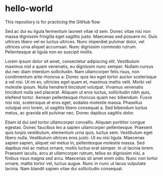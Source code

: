 # hello-world
This repository is for practicing the GitHub flow

Sed ac dui eu ligula fermentum laoreet vitae id sem. Donec vitae nisi non massa dignissim fringilla eget sagittis justo. Maecenas sed posuere mi. Duis ultrices libero vel ex luctus ultrices. Nunc imperdiet pulvinar dolor, vel ultrices urna aliquet accumsan. Nunc dignissim commodo rutrum. Pellentesque at ligula non ex suscipit mollis.

Lorem ipsum dolor sit amet, consectetur adipiscing elit. Vestibulum maximus nisl a quam venenatis, eu dignissim nunc semper. Nullam cursus dui nec diam interdum sollicitudin. Nam ullamcorper felis risus, non condimentum ante rhoncus a. Donec quis leo eget tortor auctor scelerisque a vel nisi. Ut mi ex, ultricies eget quam et, maximus mattis velit. Morbi vel molestie ipsum. Nulla hendrerit tincidunt volutpat. Vivamus venenatis tincidunt nulla sed placerat. Aliquam ut eros luctus, sollicitudin nibh quis, eleifend tortor. Aenean pellentesque rhoncus quam nec bibendum. Fusce nisi nisi, scelerisque at eros eget, sodales molestie massa. Phasellus volutpat orci lorem, ut sagittis libero consequat a. Sed bibendum luctus metus, ac gravida elit pulvinar nec. Donec dapibus sagittis dolor.

Etiam id dui sed tortor ullamcorper convallis. Aliquam porttitor congue egestas. Donec faucibus leo a sapien ullamcorper pellentesque. Praesent quis turpis vestibulum, elementum urna quis, luctus sem. Vestibulum eget libero nulla. Vestibulum ultrices eros justo. Ut eu nisi ligula. Maecenas sapien sapien, aliquet vel metus in, pellentesque molestie massa. Sed dapibus nisl ac metus ornare, mollis luctus erat semper. In ut lacinia lorem. Praesent iaculis, arcu at ullamcorper rutrum, tellus ex dignissim nisi, a finibus risus magna sed arcu. Maecenas sit amet enim odio. Nunc non tortor ornare, mattis tortor vel, luctus augue. Nunc in nunc ut lacus vulputate lacinia. Nam blandit sapien vitae dui sollicitudin consequat.
